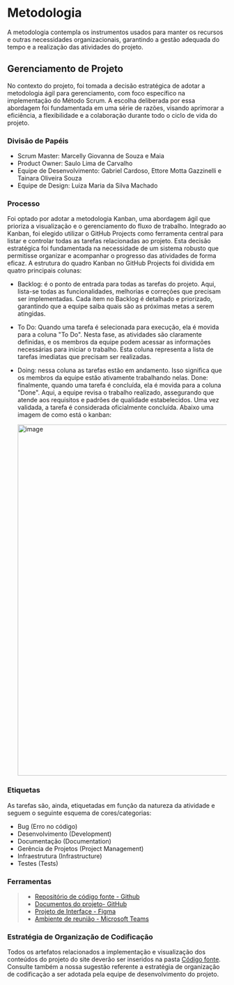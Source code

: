 
# Metodologia

A metodologia contempla os instrumentos usados para manter os recursos e outras necessidades organizacionais, garantindo a gestão adequada do tempo e a realização das atividades do projeto.

## Gerenciamento de Projeto

No contexto do projeto, foi tomada a decisão estratégica de adotar a metodologia ágil para gerenciamento, com foco específico na implementação do Método Scrum. A escolha deliberada por essa abordagem foi fundamentada em uma série de razões, visando aprimorar a eficiência, a flexibilidade e a colaboração durante todo o ciclo de vida do projeto.

### Divisão de Papéis

* Scrum Master: Marcelly Giovanna de Souza e Maia
* Product Owner: Saulo Lima de Carvalho
* Equipe de Desenvolvimento: Gabriel Cardoso, Ettore Motta Gazzinelli e Tainara Oliveira Souza
* Equipe de Design: Luiza Maria da Silva Machado

### Processo

Foi optado por adotar a metodologia Kanban, uma abordagem ágil que prioriza a visualização e o gerenciamento do fluxo de trabalho. Integrado ao Kanban, foi elegido utilizar o GitHub Projects como ferramenta central para listar e controlar todas as tarefas relacionadas ao projeto. Esta decisão estratégica foi fundamentada na necessidade de um sistema robusto que permitisse organizar e acompanhar o progresso das atividades de forma eficaz. A estrutura do quadro Kanban no GitHub Projects foi dividida em quatro principais colunas:

* Backlog: é o ponto de entrada para todas as tarefas do projeto. Aqui, lista-se todas as funcionalidades, melhorias e correções que precisam ser implementadas. Cada item no Backlog é detalhado e priorizado, garantindo que a equipe saiba quais são as próximas metas a serem atingidas.
* To Do: Quando uma tarefa é selecionada para execução, ela é movida para a coluna "To Do". Nesta fase, as atividades são claramente definidas, e os membros da equipe podem acessar as informações necessárias para iniciar o trabalho. Esta coluna representa a lista de tarefas imediatas que precisam ser realizadas.
* Doing: nessa coluna as tarefas estão em andamento. Isso significa que os membros da equipe estão ativamente trabalhando nelas.
Done: finalmente, quando uma tarefa é concluída, ela é movida para a coluna "Done". Aqui, a equipe revisa o trabalho realizado, assegurando que atende aos requisitos e padrões de qualidade estabelecidos. Uma vez validada, a tarefa é considerada oficialmente concluída.
Abaixo uma imagem de como está o kanban:

   <img width="806" alt="image" src="https://github.com/ICEI-PUC-Minas-PMV-ADS/pmv-ads-2024-1-e2-proj-int-t2-En-cantos_do_brasil/assets/85742337/0a21a11a-fec5-4c8f-bc9b-009874fe8ffd">




### Etiquetas

As tarefas são, ainda, etiquetadas em função da natureza da atividade e seguem o seguinte esquema de cores/categorias:

* Bug (Erro no código)
* Desenvolvimento (Development)
* Documentação (Documentation)
* Gerência de Projetos (Project Management)
* Infraestrutura (Infrastructure)
* Testes (Tests)

### Ferramentas

> - [Repositório de código fonte - Github](https://github.com/ICEI-PUC-Minas-PMV-ADS/pmv-ads-2024-1-e2-proj-int-t2-En-cantos_do_brasil/blob/main/src/README.md?plain=1)
> - [Documentos do projeto- GitHub](https://github.com/ICEI-PUC-Minas-PMV-ADS/pmv-ads-2024-1-e2-proj-int-t2-En-cantos_do_brasil/tree/main/docs)
> - [Projeto de Interface - Figma](https://www.figma.com/)
> - [Ambiente de reunião - Microsoft Teams](https://teams.microsoft.com/_#/school/conversations/Geral?threadId=19:rhIE0idjoNgQHZPXsmFC3tAOm2YhwrxhnBxDpORmZ1M1@thread.tacv2&ctx=channel)

  ### Estratégia de Organização de Codificação

Todos os artefatos relacionados a implementação e visualização dos conteúdos do projeto do site deverão ser inseridos na pasta [Código fonte](https://github.com/ICEI-PUC-Minas-PMV-ADS/pmv-ads-2024-1-e2-proj-int-t2-En-cantos_do_brasil/blob/main/src/README.md?plain=1). Consulte também a nossa sugestão referente a estratégia de organização de codificação a ser adotada pela equipe de desenvolvimento do projeto.
